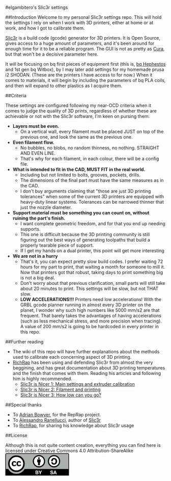 #elgambitero's Slic3r settings

##Introduction
Welcome to my personal Slic3r settings repo. This will hold the settings I rely on when I work with 3D printers, either at home or at work, and how I got to calibrate them.

[Slic3r][Slic3r] is a build code (gcode) generator for 3D printers. It is Open Source, gives access to a huge amount of parameters, and it's been around for enough time for it to be a reliable program. The GUI is not as pretty as [Cura][Cura], but that won't be a decisive parameter here.

[Slic3r]: http://slic3r.org
[Cura]: https://ultimaker.com/en/products/cura-software

It will be focusing on bq first pieces of equipment first (this is, [bq Hephestos][Hephestos] and 1st gen bq Witbox), by I may later add settings for my homemade prusa i2 SHODAN. (These are the printers I have access to for now.)
When it comes to materials, it will begin by including the parameters of bq PLA coils, and then will expand to other plastics as I acquire them.

[Hephestos]: http://www.bq.com/gb/prusa

##Criteria

These settings are configured following my near-OCD criteria when it comes to judge the quality of 3D prints, regardless of whether these are achievable or not with the Slic3r software, I'm keen on pursing them:

* **Layers must be even.**
	* On a vertical wall, every filament must be placed JUST on top of the previous one, and look the same as the previous one.
* **Even filament flow.**
	* No bubbles, no blobs, no random thinness, no nothing. STRAIGHT AND EVEN LINE.
	* That's why for each filament, in each colour, there will be a config file.
* **What is intended to fit in the CAD, MUST FIT in the real world.**
	* Including but not limited to bolts, grooves, pockets, drills.
	* The dimensions of the final part must have the same measures as in the CAD.
	* I don't buy arguments claiming that "those are just 3D printing tolerances" when some of the current 3D printers are equipped with heavy-duty linear systems. Tolerances can be narrowed thinner that just the nozzle diameter.
* **Support material must be something you can count on, without ruining the part's finish.**
	* I want complete geometric freedom, and for that you end up needing supports.
	* This one is difficult because the 3D printing community is still figuring out the best ways of generating toolpaths that build a properly tearable piece of support.
	* If I get my hands on a dual printer, this point will get more interesting
* **We are not in a hurry**
	* That's it, you can expect pretty slow build codes. I prefer waiting 72 hours for my part to print, that waiting a month for someone to mill it. Now that printers got that robust, taking days to print something big is not a big deal.
	* Don't worry about that previous clarification, small parts will still take about 20 minutes to print. This settings will be slow, but not THAT slow.
	* **LOW ACCELERATIONS!!!** Printers need low accelerations! With the GRBL gcode planner running in almost every 3D printer on the planet, I wonder why such high numbers like 5000 mm/s2 are that frequent. That barely takes the advantages of having accelerations (such as less mechanical stress, and more precision when tracing). A value of 200 mm/s2 is going to be hardcoded in every printer in this repo.

##Further reading

* The wiki of this repo will have further explanations about the methods used to calibrate each concerning aspect of 3D printing.
* [RichRap][RichRap] has been using and defending Slic3r from almost the very beggining, and has great documentation about 3D printing temperatures and the finish that comes with them. Reading his articles and following him is highly recommended.
	* [Slic3r is Nicer 1: Main settings and extruder calibration][Slic3rNicer1]
	* [Slic3r is Nicer 2: Filament and printing][Slic3rNicer2]
	* [Slic3r is Nicer 3: How low can you go?][Slic3rNicer3]

[RichRap]: http://richrap.blogspot.com
[Slic3rNicer1]: http://richrap.blogspot.com.es/2012/01/slic3r-is-nicer-part-1-settings-and.html
[Slic3rNicer2]: http://richrap.blogspot.com.es/2012/01/slic3r-is-nicer-part-2-filament-and.html
[Slic3rNicer3]: http://richrap.blogspot.com.es/2012/01/slic3r-is-nicer-part-3-how-low-can-you.html

##Special thanks

* To [Adrian Bowyer][AdriBow], for the RepRap project.
* To [Alessandro Ranellucci][Aleran], author of [Slic3r][Slic3r]
* To [RichRap][RichRap], for sharing his knowledge about Slic3r usage

[Aleran]: [https://twitter.com/alranel]
[AdriBow]: [https://twitter.com/adrianbowyer]

##License

Although this is not quite content creation, everything you can find here is licensed under Creative Commons 4.0 Attribution-ShareAlike
<img src="./img/cc-by-sa.png" width="200" align="center">
